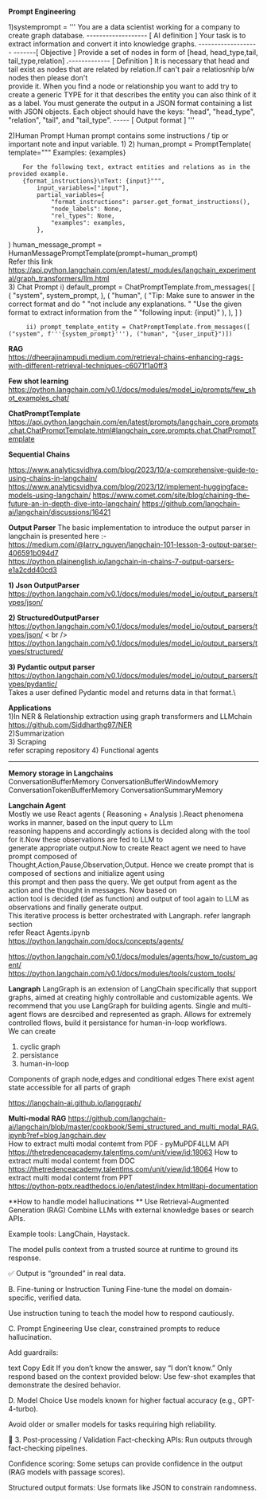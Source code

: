 **Prompt Engineering** <br />

1)systemprompt = 
    '''
    You are a data scientist working for a company to create graph database. -------------------  [ AI definition ] 
    Your task is to extract information and convert it into knowledge graphs. ------------------- -------[ Objective ] 
    Provide a set of nodes in form of [head, head_type,tail, tail_type,relation] .-------------   [ Definition ] 
    It is necessary that head and tail exist as nodes that are related by relation.If can't pair a relatiosnhip b/w nodes then please don't     
    provide it.
    When you find a node or relationship you want to add try to create a generic TYPE for it that describes the entity you can also think of it 
    as a label.
    You must generate the output in a JSON format containing a list with JSON objects. Each object should have the keys: "head", "head_type", 
    "relation", "tail", and "tail_type". -----  [ Output format ] 
    '''


2)Human Prompt 
Human prompt contains some instructions / tip or important note and input variable.
  1)
  2) human_prompt = PromptTemplate(
            template="""
        Examples:
        {examples}
        
        For the following text, extract entities and relations as in the provided example.
        {format_instructions}\nText: {input}""",
            input_variables=["input"],
            partial_variables={
                "format_instructions": parser.get_format_instructions(),
                "node_labels": None,
                "rel_types": None,
                "examples": examples,
            },
)
          human_message_prompt = HumanMessagePromptTemplate(prompt=human_prompt)    <br />
          Refer this link https://api.python.langchain.com/en/latest/_modules/langchain_experimental/graph_transformers/llm.html <br />
3) Chat Prompt
          i)  default_prompt = ChatPromptTemplate.from_messages(
                [
                        (
                            "system",
                            system_prompt,
                        ),
                        (
                            "human",
                            (
                                "Tip: Make sure to answer in the correct format and do "
                                "not include any explanations. "
                                "Use the given format to extract information from the "
                                "following input: {input}"
                            ),
                        ),
                    ]
                )

         ii) prompt_template_entity = ChatPromptTemplate.from_messages([ ("system", f'''{system_prompt}'''), ("human", "{user_input}")])
**RAG**  <br />
https://dheerajinampudi.medium.com/retrieval-chains-enhancing-rags-with-different-retrieval-techniques-c6071f1a0ff3


**Few shot learning** 
<br />
https://python.langchain.com/v0.1/docs/modules/model_io/prompts/few_shot_examples_chat/ <br />

**ChatPromptTemplate**  <br />
https://api.python.langchain.com/en/latest/prompts/langchain_core.prompts.chat.ChatPromptTemplate.html#langchain_core.prompts.chat.ChatPromptTemplate <br />

**Sequential Chains**  <br />

https://www.analyticsvidhya.com/blog/2023/10/a-comprehensive-guide-to-using-chains-in-langchain/
https://www.analyticsvidhya.com/blog/2023/12/implement-huggingface-models-using-langchain/
https://www.comet.com/site/blog/chaining-the-future-an-in-depth-dive-into-langchain/
https://github.com/langchain-ai/langchain/discussions/16421




**Output Parser**
The basic implementation to introduce the output parser in langchain is presented here :- <br />
https://medium.com/@larry_nguyen/langchain-101-lesson-3-output-parser-406591b094d7 <br />
https://python.plainenglish.io/langchain-in-chains-7-output-parsers-e1a2cdd40cd3 <br />

**1) Json OutputParser**
https://python.langchain.com/v0.1/docs/modules/model_io/output_parsers/types/json/

**2) StructuredOutputParser** <br />
https://python.langchain.com/v0.1/docs/modules/model_io/output_parsers/types/json/  < br />
https://python.langchain.com/v0.1/docs/modules/model_io/output_parsers/types/structured/

**3) Pydantic output parser** <br />
https://python.langchain.com/v0.1/docs/modules/model_io/output_parsers/types/pydantic/  <br />
Takes a user defined Pydantic model and returns data in that format.\


**Applications** <br/>
1)In NER & Relationship extraction using graph transformers and LLMchain <br />
https://github.com/Siddharthg97/NER <br />
2)Summarization <br />
3) Scraping <br />
refer scraping repository
4) Functional agents


-------------------------------------------------------------------------------------------------------------------------------------------------------------

**Memory storage in Langchains**  <br/>
ConversationBufferMemory
ConversationBufferWindowMemory
ConversationTokenBufferMemory
ConversationSummaryMemory


**Langchain Agent** <br/>
Mostly we use React agents ( Reasoning + Analysis ).React phenomena works in manner, based on the input query to LLm <br/> reasoning happens and accordingly actions is decided along with the tool for it.Now these observations are fed to LLM to <br/> generate appropriate output.Now to create React agent we need to have prompt composed of <br/> Thought,Action,Pause,Observation,Output. Hence we create prompt that is composed of sections and initialize  agent using <br/> this prompt and then pass the query. We get output from agent as the action and the thought in messages. Now based on <br/> action tool is decided (def as function) and output of tool again to LLM as observations and finally generate output. <br/> This iterative process is better orchestrated with Langraph. refer langraph section <br/>
refer React Agents.ipynb
https://python.langchain.com/docs/concepts/agents/ <br/>

https://python.langchain.com/v0.1/docs/modules/agents/how_to/custom_agent/ <br />
https://python.langchain.com/v0.1/docs/modules/tools/custom_tools/ <br/>

**Langraph**
LangGraph is an extension of LangChain specifically that support graphs, aimed at creating highly controllable and customizable agents. We recommend that you use LangGraph for building agents. Single and multi-agent flows are desrcibed and represented as graph. Allows for extremely  controlled flows, build it persistance for human-in-loop workflows. <br/>
We can create 
1) cyclic graph
2) persistance
3) human-in-loop

Components of graph 
node,edges and conditional edges
There exist agent state accessible for all parts of graph

 

https://langchain-ai.github.io/langgraph/ <br/>


**Multi-modal RAG**
https://github.com/langchain-ai/langchain/blob/master/cookbook/Semi_structured_and_multi_modal_RAG.ipynb?ref=blog.langchain.dev <br/>
How to extract multi modal contemt from PDF - pyMuPDF4LLM API <br/>
https://thetredenceacademy.talentlms.com/unit/view/id:18063
How to extract multi modal contemt from DOC <br/>
https://thetredenceacademy.talentlms.com/unit/view/id:18064
How to extract multi modal contemt from PPT <br/>
https://python-pptx.readthedocs.io/en/latest/index.html#api-documentation <br/>



**How to handle model hallucinations **
Use Retrieval-Augmented Generation (RAG)
Combine LLMs with external knowledge bases or search APIs.

Example tools: LangChain, Haystack.

The model pulls context from a trusted source at runtime to ground its response.

✅ Output is “grounded” in real data.

B. Fine-tuning or Instruction Tuning
Fine-tune the model on domain-specific, verified data.

Use instruction tuning to teach the model how to respond cautiously.

C. Prompt Engineering
Use clear, constrained prompts to reduce hallucination.

Add guardrails:

text
Copy
Edit
If you don’t know the answer, say “I don’t know.”
Only respond based on the context provided below:
Use few-shot examples that demonstrate the desired behavior.

D. Model Choice
Use models known for higher factual accuracy (e.g., GPT-4-turbo).

Avoid older or smaller models for tasks requiring high reliability.

🧪 3. Post-processing / Validation
Fact-checking APIs: Run outputs through fact-checking pipelines.

Confidence scoring: Some setups can provide confidence in the output (RAG models with passage scores).

Structured output formats: Use formats like JSON to constrain randomness.







